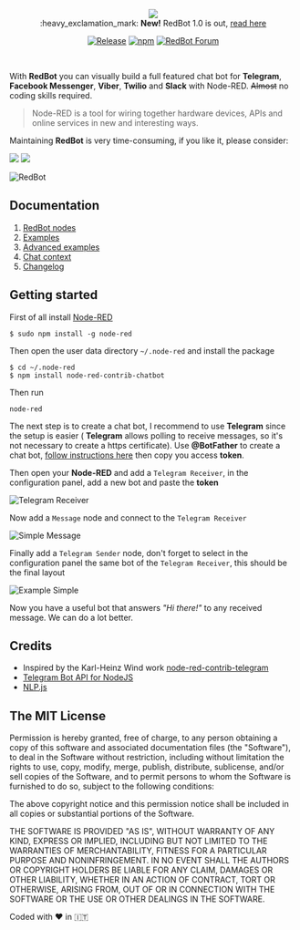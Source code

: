 
<p align="center">
  <img src="https://github.com/guidone/node-red-contrib-chatbot/raw/master/docs/logo/redbot-logo.svg">
  <br/>
  :heavy_exclamation_mark: <strong>New!</strong> RedBot 1.0 is out, <a href="https://www.javascript-jedi.com/redbot-1-0/" target="_blank">read here</a>
  <br />
</p>
  <p align="center"><a target="_blank" rel="noopener noreferrer" href="https://camo.githubusercontent.com/7b55ded1cc8c5f0f120d24efa9b63a2af6e182b01a3205c675676debe9021910/68747470733a2f2f696d672e736869656c64732e696f2f6e706d2f762f6e6f64652d7265642d636f6e747269622d63686174626f742e737667"><img src="https://camo.githubusercontent.com/7b55ded1cc8c5f0f120d24efa9b63a2af6e182b01a3205c675676debe9021910/68747470733a2f2f696d672e736869656c64732e696f2f6e706d2f762f6e6f64652d7265642d636f6e747269622d63686174626f742e737667" alt="Release" data-canonical-src="https://img.shields.io/npm/v/node-red-contrib-chatbot.svg" style="max-width: 100%;"></a>
<a target="_blank" rel="noopener noreferrer" href="https://camo.githubusercontent.com/0a0eea53878861bf9655046c32079772ece8512daaa2a7571ac4149a79bc70d5/68747470733a2f2f696d672e736869656c64732e696f2f6e706d2f646d2f6e6f64652d7265642d636f6e747269622d63686174626f742e737667"><img src="https://camo.githubusercontent.com/0a0eea53878861bf9655046c32079772ece8512daaa2a7571ac4149a79bc70d5/68747470733a2f2f696d672e736869656c64732e696f2f6e706d2f646d2f6e6f64652d7265642d636f6e747269622d63686174626f742e737667" alt="npm" data-canonical-src="https://img.shields.io/npm/dm/node-red-contrib-chatbot.svg" style="max-width: 100%;"></a>
<a href="https://redbot.discourse.group/" rel="nofollow"><img src="https://camo.githubusercontent.com/761ee21c0df85699bf7ce436206eb7d403d7109b014e8ab859a03597e19169af/68747470733a2f2f696d672e736869656c64732e696f2f62616467652f466f72756d2d526564426f742d6f72616e6765" alt="RedBot Forum" data-canonical-src="https://img.shields.io/badge/Forum-RedBot-orange" style="max-width: 100%;"></a></p>
<br />

With **RedBot** you can visually build a full featured chat bot for **Telegram**, **Facebook Messenger**, **Viber**, **Twilio** and **Slack** with Node-RED. ~~Almost~~ no coding skills required.

> Node-RED is a tool for wiring together hardware devices, APIs and online services in new and interesting ways.

Maintaining **RedBot** is very time-consuming, if you like it, please consider:

<a target="blank" href="https://www.paypal.me/guidone"><img src="https://img.shields.io/badge/Donate-PayPal-blue.svg"/></a>
<a target="blank" href="https://blockchain.info/payment_request?address=17tWsZgb8CsCVZ4ZWEqRz4ekz7KjUPVagz"><img src="https://img.shields.io/badge/Donate-Bitcoin-green.svg"/></a>

![RedBot](https://github.com/guidone/node-red-contrib-chatbot/blob/master/docs/images/node-red-screenshot.png)

## Documentation

1. [RedBot nodes](https://github.com/guidone/node-red-contrib-chatbot/wiki/RedBot-nodes)
2. [Examples](https://github.com/guidone/node-red-contrib-chatbot/wiki#examples)
3. [Advanced examples](https://github.com/guidone/node-red-contrib-chatbot/wiki#advanced-examples)
4. [Chat context](https://github.com/guidone/node-red-contrib-chatbot/wiki/Chat-Context)
5. [Changelog](https://github.com/guidone/node-red-contrib-chatbot/wiki/Changelog)

## Getting started

First of all install [Node-RED](http://nodered.org/docs/getting-started/installation)

```
$ sudo npm install -g node-red
```

Then open  the user data directory  `~/.node-red`  and install the package

```
$ cd ~/.node-red
$ npm install node-red-contrib-chatbot
```

Then run

```
node-red
```

The next step is to create a chat bot, I recommend to use **Telegram** since the setup is easier ( **Telegram** allows polling to receive messages, so it's not necessary to create a https certificate).
Use **@BotFather** to create a chat bot, [follow instructions here](https://core.telegram.org/bots#botfather) then copy you access **token**.

Then open your **Node-RED** and add a `Telegram Receiver`, in the configuration panel, add a new bot and paste the **token**

![Telegram Receiver](https://github.com/guidone/node-red-contrib-chatbot/raw/master/docs/images/example-telegram-receiver.png)

Now add a  `Message`  node and connect to the  `Telegram Receiver`

![Simple Message](https://github.com/guidone/node-red-contrib-chatbot/raw/master/docs/images/example-simple-message.png)

Finally add a `Telegram Sender` node, don't forget to select in the configuration panel the same bot of the `Telegram Receiver`, this should be the final layout

![Example Simple](https://github.com/guidone/node-red-contrib-chatbot/raw/master/docs/images/example-simple.png)

Now you have a useful bot that answers *"Hi there!"* to any received message. We can do a lot better.


## Credits
* Inspired by the Karl-Heinz Wind work [node-red-contrib-telegram](https://github.com/windkh/node-red-contrib-telegrambot)
* [Telegram Bot API for NodeJS](https://github.com/yagop/node-telegram-bot-api)
* [NLP.js](https://github.com/axa-group/nlp.js)

## The MIT License
Permission is hereby granted, free of charge, to any person obtaining a copy
of this software and associated documentation files (the "Software"), to deal in the Software without restriction, including without limitation the rights to use, copy, modify, merge, publish, distribute, sublicense, and/or sell copies of the Software, and to permit persons to whom the Software is furnished to do so, subject to the following conditions:

The above copyright notice and this permission notice shall be included in
all copies or substantial portions of the Software.

THE SOFTWARE IS PROVIDED "AS IS", WITHOUT WARRANTY OF ANY KIND, EXPRESS OR IMPLIED, INCLUDING BUT NOT LIMITED TO THE WARRANTIES OF MERCHANTABILITY, FITNESS FOR A PARTICULAR PURPOSE AND NONINFRINGEMENT. IN NO EVENT SHALL THE
AUTHORS OR COPYRIGHT HOLDERS BE LIABLE FOR ANY CLAIM, DAMAGES OR OTHER LIABILITY, WHETHER IN AN ACTION OF CONTRACT, TORT OR OTHERWISE, ARISING FROM, OUT OF OR IN CONNECTION WITH THE SOFTWARE OR THE USE OR OTHER DEALINGS IN THE SOFTWARE.

Coded with :heart: in :it:

